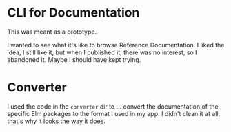 # CLI for Documentation
This was meant as a prototype.

I wanted to see what it's like to browse Reference Documentation.
I liked the idea, I still like it, but when I published it, there was
no interest, so I abandoned it. Maybe I should have kept trying.

# Converter
I used the code in the `converter` dir to ... convert the documentation
of the specific Elm packages to the format I used in my app. I didn't clean
it at all, that's why it looks the way it does.
